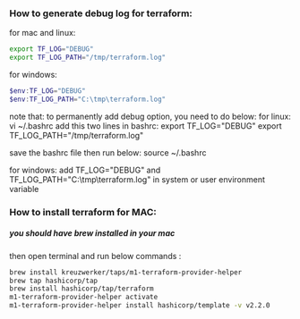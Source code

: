 ### How to generate debug log for terraform:
for mac and linux:
```bash
export TF_LOG="DEBUG"
export TF_LOG_PATH="/tmp/terraform.log"
```
for windows:
```powershell
$env:TF_LOG="DEBUG"
$env:TF_LOG_PATH="C:\tmp\terraform.log"
```


note that: to permanently add debug option, you need to do below:
for linux:
vi ~/.bashrc
add this two lines in bashrc:
export TF_LOG="DEBUG"
export TF_LOG_PATH="/tmp/terraform.log"

save the bashrc file then run below:
source ~/.bashrc

for windows:
add TF_LOG="DEBUG" and TF_LOG_PATH="C:\tmp\terraform.log" in system or user environment variable


### How to install terraform for MAC:
##### you should have brew installed in your mac
then open terminal and run below commands :
```sh
brew install kreuzwerker/taps/m1-terraform-provider-helper
brew tap hashicorp/tap
brew install hashicorp/tap/terraform
m1-terraform-provider-helper activate
m1-terraform-provider-helper install hashicorp/template -v v2.2.0
```

